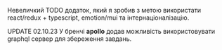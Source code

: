 Невеличкий TODO додаток, який я зробив з метою використати react/redux + typescript, emotion/mui та інтернаціоналізацію.

UPDATE
02.10.23 У бренчі **apollo** додав можливість використовувати graphql сервер для збереження завдань.
